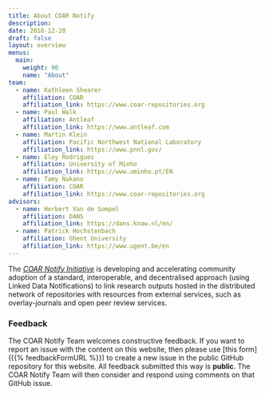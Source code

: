 ```yaml
---
title: About COAR Notify
description:
date: 2018-12-20
draft: false
layout: overview
menus:
  main:
    weight: 90
    name: "About"
team:
  - name: Kathleen Shearer
    affiliation: COAR
    affiliation_link: https://www.coar-repositories.org
  - name: Paul Walk
    affiliation: Antleaf
    affiliation_link: https://www.antleaf.com
  - name: Martin Klein
    affiliation: Pacific Northwest National Laboratory
    affiliation_link: https://www.pnnl.gov/
  - name: Eloy Rodrigues
    affiliation: University of Minho
    affiliation_link: https://www.uminho.pt/EN
  - name: Tamy Nakano
    affiliation: COAR
    affiliation_link: https://www.coar-repositories.org
advisors:
  - name: Herbert Van de Sompel
    affiliation: DANS
    affiliation_link: https://dans.knaw.nl/en/
  - name: Patrick Hochstenbach
    affiliation: Ghent University
    affiliation_link: https://www.ugent.be/en
---
```


The [*COAR Notify Initiative*](https://www.coar-repositories.org/notify/) is developing and accelerating community adoption of a standard, interoperable, and decentralised approach (using Linked Data Notifications) to link research outputs hosted in the distributed network of repositories with resources from external services, such as overlay-journals and open peer review services.

### Feedback
The COAR Notify Team welcomes constructive feedback.
If you want to report an issue with the content on this website, then please use [this form]({{% feedbackFormURL %}}) to create a new issue in the public GitHub repository for this website.
All feedback submitted this way is **public**. The COAR Notify Team will then consider and respond using comments on that GitHub issue.
